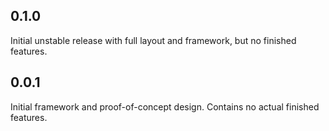 ## 0.1.0
Initial unstable release with full layout and framework, but no finished features.

## 0.0.1
Initial framework and proof-of-concept design.
Contains no actual finished features.
